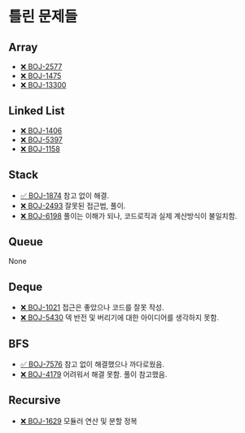 # 틀린 문제들

## Array

- [❌ BOJ-2577](https://www.acmicpc.net/problem/2577)
- [❌ BOJ-1475](https://www.acmicpc.net/problem/1475)
- [❌ BOJ-13300](https://www.acmicpc.net/problem/13300)

## Linked List

- [❌ BOJ-1406](https://www.acmicpc.net/problem/1406)
- [❌ BOJ-5397](https://www.acmicpc.net/problem/5397)
- [❌ BOJ-1158](https://www.acmicpc.net/problem/1158)

## Stack

- [✅ BOJ-1874](https://www.acmicpc.net/problem/1874) 참고 없이 해결.
- [❌ BOJ-2493](https://www.acmicpc.net/problem/2493) 잘못된 접근법, 풀이.
- [❌ BOJ-6198](https://www.acmicpc.net/problem/6198) 풀이는 이해가 되나, 코드로직과 실제 계산방식이 불일치함.

## Queue

None

## Deque

- [❌ BOJ-1021](https://www.acmicpc.net/problem/1021) 접근은 좋았으나 코드를 잘못 작성.
- [❌ BOJ-5430](https://www.acmicpc.net/problem/5430) 덱 반전 및 버리기에 대한 아이디어를 생각하지 못함.

## BFS

- [✅ BOJ-7576](https://www.acmicpc.net/problem/7576) 참고 없이 해결했으나 까다로웠음.
- [❌ BOJ-4179](https://www.acmicpc.net/problem/4179) 어려워서 해결 못함. 풀이 참고했음.

## Recursive

- [❌ BOJ-1629](https://www.acmicpc.net/problem/1629) 모듈러 연산 및 분할 정복
